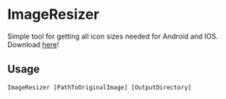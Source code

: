 # ImageResizer

Simple tool for getting all icon sizes needed for Android and IOS.  
Download [here](https://github.com/Bojidarist/ImageResizer/releases)!

## Usage
    ImageResizer [PathToOriginalImage] [OutputDirectory]